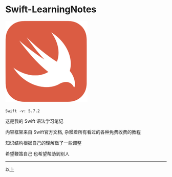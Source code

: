 # Swift-LearningNotes
<img src="./Resources/0-0.png" alt="0-0" style="zoom:25%;" />

`Swift -v: 5.7.2`

这是我的 Swift 语法学习笔记

内容框架来自 Swift官方文档, 杂糅着所有看过的各种免费收费的教程

知识结构根据自己的理解做了一些调整



希望鞭策自己 也希望帮助到别人

---

以上
